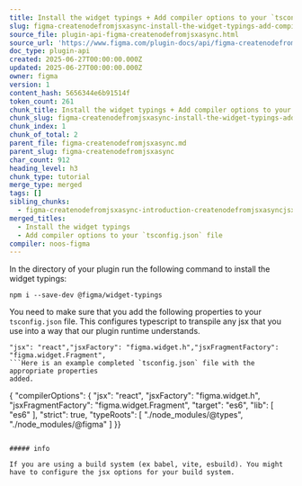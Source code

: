 ```yaml
---
title: Install the widget typings + Add compiler options to your `tsconfig.json` file
slug: figma-createnodefromjsxasync-install-the-widget-typings-add-compiler-
source_file: plugin-api-figma-createnodefromjsxasync.html
source_url: 'https://www.figma.com/plugin-docs/api/figma-createnodefromjsxasync/'
doc_type: plugin-api
created: 2025-06-27T00:00:00.000Z
updated: 2025-06-27T00:00:00.000Z
owner: figma
version: 1
content_hash: 5656344e6b91514f
token_count: 261
chunk_title: Install the widget typings + Add compiler options to your `tsconfig.json` file
chunk_slug: figma-createnodefromjsxasync-install-the-widget-typings-add-compiler-
chunk_index: 1
chunk_of_total: 2
parent_file: figma-createnodefromjsxasync.md
parent_slug: figma-createnodefromjsxasync
char_count: 912
heading_level: h3
chunk_type: tutorial
merge_type: merged
tags: []
sibling_chunks:
  - figma-createnodefromjsxasync-introduction-createnodefromjsxasyncjsx-a
merged_titles:
  - Install the widget typings
  - Add compiler options to your `tsconfig.json` file
compiler: noos-figma
---
```


In the directory of your plugin run the following command to install the widget typings:

```
npm i --save-dev @figma/widget-typings
```

You need to make sure that you add the following properties to your `tsconfig.json` file.
This configures typescript to transpile any jsx that you use into a way that our plugin runtime understands.

```
"jsx": "react","jsxFactory": "figma.widget.h","jsxFragmentFactory": "figma.widget.Fragment",
```Here is an example completed `tsconfig.json` file with the appropriate properties
added.

```
{ "compilerOptions": { "jsx": "react", "jsxFactory": "figma.widget.h", "jsxFragmentFactory": "figma.widget.Fragment", "target": "es6", "lib": [ "es6" ], "strict": true, "typeRoots": [ "./node_modules/@types", "./node_modules/@figma" ] }}
```

##### info

If you are using a build system (ex babel, vite, esbuild). You might have to configure the jsx options for your build system.
